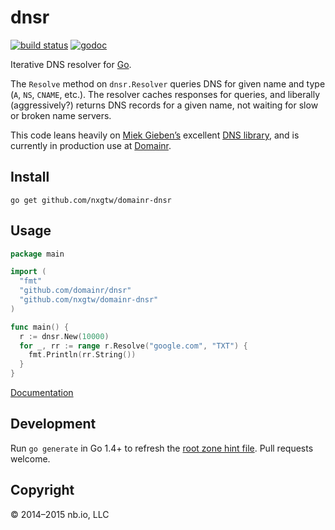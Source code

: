 # dnsr

[![build status](https://img.shields.io/circleci/project/domainr/dnsr/master.svg)](https://circleci.com/gh/domainr/dnsr)
[![godoc](http://img.shields.io/badge/docs-GoDoc-blue.svg)](https://godoc.org/github.com/domainr/dnsr)

Iterative DNS resolver for [Go](https://golang.org/).

The `Resolve` method on `dnsr.Resolver` queries DNS for given name and type (`A`, `NS`, `CNAME`, etc.). The resolver caches responses for queries, and liberally (aggressively?) returns DNS records for a given name, not waiting for slow or broken name servers.

This code leans heavily on [Miek Gieben’s](https://github.com/miekg) excellent [DNS library](https://github.com/miekg/dns),
 and is currently in production use at [Domainr](https://domainr.com/).

## Install

`go get github.com/nxgtw/domainr-dnsr`

## Usage

```go
package main

import (
  "fmt"
  "github.com/domainr/dnsr"
  "github.com/nxgtw/domainr-dnsr"
)

func main() {
  r := dnsr.New(10000)
  for _, rr := range r.Resolve("google.com", "TXT") {
    fmt.Println(rr.String())
  }
}
```

[Documentation](https://godoc.org/github.com/domainr/dnsr)

## Development

Run `go generate` in Go 1.4+ to refresh the [root zone hint file](http://www.internic.net/domain/named.root). Pull requests welcome.

## Copyright

© 2014–2015 nb.io, LLC
